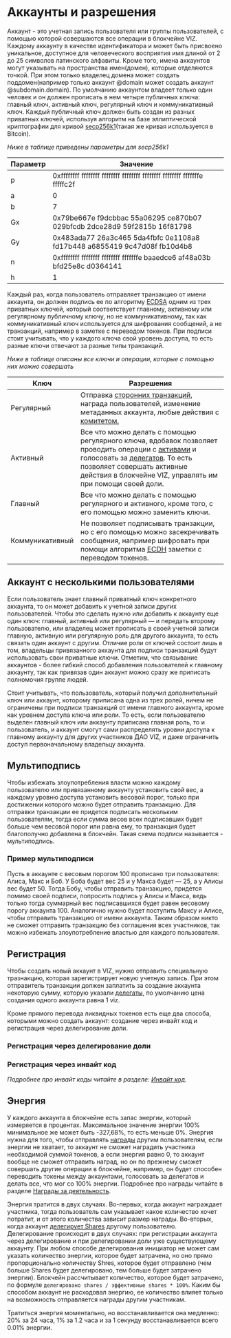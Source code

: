 # Аккаунты и разрешения

Аккаунт - это учетная запись пользователя или группы пользователей, с помощью которой совершаются все операции в блокчейне VIZ. Каждому аккаунту в качестве идентификатора и может быть присвоено уникальное, доступное для человеческого восприятия имя длиной от 2 до 25 символов латинского алфавиты. Кроме того, имена аккаунтов могут указывать на пространства имен(домен), которые отделяются точкой. При этом только владелец домена может создать поддомен(например только аккаунт @domain может создать аккаунт @subdomain.domain). По умолчанию аккаунтом владеет только один человек и он должен прописать в нем четыре публичных ключа: главный ключ, активный ключ, регулярный ключ и коммуникативный ключ. Каждый публичный ключ должен быть создан из разных приватных ключей, используя алгоритм на базе эллиптической криптографии для кривой [secp256k1](https://en.bitcoin.it/wiki/Secp256k1)(такая же кривая используется в Bitcoin).

*Ниже в таблице приведены параметры для secp256k1*

| Параметр | Значение                                                     |
| -------- | ------------------------------------------------------------ |
| p        | 0xffffffff ffffffff ffffffff ffffffff ffffffff ffffffff fffffffe fffffc2f |
| a        | 0                                                            |
| b        | 7                                                            |
| Gx       | 0x79be667e f9dcbbac 55a06295 ce870b07 029bfcdb 2dce28d9 59f2815b 16f81798 |
| Gy       | 0x483ada77 26a3c465 5da4fbfc 0e1108a8 fd17b448 a6855419 9c47d08f fb10d4b8 |
| n        | 0xffffffff ffffffff ffffffff fffffffe baaedce6 af48a03b bfd25e8c d0364141 |
| h        | 1                                                            |

Каждый раз, когда пользователь отправляет транзакцию от имени аккаунта, он должен подпись ее по алгоритму [ECDSA](https://ru.wikipedia.org/wiki/ECDSA) одним из трех приватных ключей, который соответствует главному, активному или регулярному публичному ключу, но не коммуникативному, так как коммуникативный ключ используется для шифрования сообщений, а не транзакций, например в заметке с переводом токенов. При подписи стоит учитывать, что у каждого ключа свой уровень доступа, то есть разные ключи отвечают за разные типы транзакций.

*Ниже в таблице описаны все ключи и операции, которые с помощью них можно совершать*

| Ключ            | Разрешения                                                   |
| --------------- | ------------------------------------------------------------ |
| Регулярный      | Отправка [сторонних транзакций](./vocabulary.html), награда пользователей, изменение метаданных аккаунта, любые действия с [комитетом.](./economy.html#committee) |
| Активный        | Все что можно делать с помощью регулярного ключа, вдобавок позволяет проводить операции с [активами](./economy.html#assets) и голосовать за [делегатов](./witnesses.html). То есть позволяет совершать активные действия в блокчейне VIZ, управлять им при помощи своей доли. |
| Главный         | Все что можно делать с помощью регулярного и активного, кроме того, с его помощью можно заменить ключи. |
| Коммуникативный | Не позволяет подписывать транзакции, но с его помощью можно засекречивать сообщения, например шифровать при помощи алгоритма [ECDH](https://ru.wikipedia.org/wiki/%D0%9F%D1%80%D0%BE%D1%82%D0%BE%D0%BA%D0%BE%D0%BB_%D0%94%D0%B8%D1%84%D1%84%D0%B8_%E2%80%94_%D0%A5%D0%B5%D0%BB%D0%BB%D0%BC%D0%B0%D0%BD%D0%B0_%D0%BD%D0%B0_%D1%8D%D0%BB%D0%BB%D0%B8%D0%BF%D1%82%D0%B8%D1%87%D0%B5%D1%81%D0%BA%D0%B8%D1%85_%D0%BA%D1%80%D0%B8%D0%B2%D1%8B%D1%85) заметки с переводом токенов. |

## Аккаунт с несколькими пользователями

Если пользователь знает главный приватный ключ конкретного аккаунта, то он может добавить к учетной записи других пользователей. Чтобы это сделать нужно или добавить к аккаунту еще один ключ: главный, активный или регулярный — и передать второму пользователю, или владелец может прописать в своей учетной записи главную, активную или регулярную роль для  другого аккаунта, то есть связать один аккаунт с другим. Отличие роли от ключей состоит лишь в том, владельцы привязанного аккаунта для подписи транзакций будут использовать свои приватные ключи. Отметим, что связывание аккаунтов - более гибкий способ добавления пользователей к главному аккаунту, так как привязав один аккаунт можно сразу же приписать полномочия группе людей.

Стоит учитывать, что пользователь, который получил дополнительный ключ или аккаунт, которому приписана одна из трех ролей, ничем не ограничены при подписи транзакций от имени главного аккаунта, кроме как уровнем доступа ключа или роли. То есть, если пользователю выделен главный ключ или аккаунту приписана главная роль, то и пользователь, и аккаунт смогут сами распределять уровни доступа к главному аккаунту для других участников ДАО VIZ,  и даже ограничить доступ первоначальному владельцу аккаунта.

## Мультиподпись

Чтобы избежать злоупотребления власти можно каждому пользователю или привязанному аккаунту установить свой вес, а каждому уровню доступа установить весовой порог, только при достижении которого можно будет отправить транзакцию. Для отправки транзакции ее придется подписать нескольким пользователям, тогда если сумма весов всех подписавших будет больше чем весовой порог или равна ему, то транзакция будет благополучно добавлена в блокчейн. Такая схема подписи называется - мультиподпись.

### Пример мультиподписи

Пусть в аккаунте с весовым порогом 100 прописано три пользователя: Алиса, Макс и Боб. У Боба будет вес 25 и у Макса будет — 25, а у Алисы вес будет 50. Тогда Бобу, чтобы отправить транзакцию, придется помимо своей подписи, попросить подпись у Алисы и Макса, ведь только тогда суммарный вес подписавшихся будет равен весовому порогу аккаунта 100. Аналогично нужно будет поступить Максу и Алисе, чтобы отправить транзакцию от имени аккаунта. Таким образом никто не сможет отправить транзакцию без соглашения всех участников, так можно избежать злоупотребление властью для каждого пользователя.

## Регистрация

Чтобы создать новый аккаунт в VIZ, нужно отправить специальную тразнакцию, которая зарегистрирует новую учетную запись. При этом отправитель транзакции должен заплатить за создание аккаунта некоторую сумму, которую указали [делегаты](./witnesses.html#account_creation_fee), по умолчанию цена создания одного аккаунта равна 1 viz.

Кроме прямого перевода ликвидных токенов есть еще два способа, которыми можно создать аккаунт: создание через инвайт код и регистрация через делегирование доли.

### Регистрация через делегирование доли



### Регистрация через инвайт код

*Подробнее про инвайт коды читайте в разделе: [Инвайт код](./invite.html).*



<span id="energy"></span>

## Энергия

У каждого аккаунта в блокчейне есть запас энергии, который измеряется в процентах. Максимальное значение энергии 100% минимальное же может быть -327,68%, то есть меньше 0%. Энергия нужна для того, чтобы отправлять [награды](./economy.html#awards) другим пользователям, если энергии не хватает, то аккаунт не сможет наградить участника необходимой суммой токенов, а если энергия равно 0, то аккаунт вообще не сможет отправить наград, но он по прежнему сможет совершать другие операции в блокчейне, например, он будет способен переводить токены между аккаунтами, голосовать за делегатов и делать все, что мог со 100% энергии. Подробнее про награды читайте в разделе [Награды за деятельность](./ecomomy.html#award).

Энергия тратится в двух случаях. Во-первых, когда аккаунт награждает участника, тогда пользователь сам указывает какое количество хочет потратит, и от этого количества зависит размер награды. Во-вторых, когда аккаунт [делегирует Shares](./economy.html#shares) другому пользователю. Делегирование происходит в двух случаях: при регистрации аккаунта через делегирование и при делегировании доли уже существующему аккаунту. При любом способе делегирования инициатор не может сам указать количество энергии, которое будет затрачена, но оно прямо пропорционально количеству Shres, которое будет отправлено (чем больше Shares будет делегировано, тем больше будет затрачено энергии). Блокчейн рассчитывает количество, которое будет затрачено, по формуле ``делегировано shares / эффективные shares * 100%``. Каким бы способом аккаунт не расходовал энергию, ее количество влияет только на возможность отправляется награды другим участникам.

Тратиться энергия моментально, но восстанавливается она медленно: 20% за 24 часа, 1% за 1.2 часа и за 1 секунду восстанавливается всего 0.01% энергии.